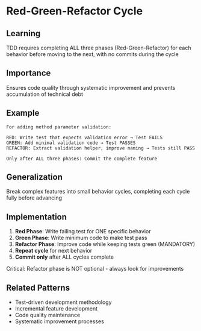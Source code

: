# Red-Green-Refactor Cycle

## Learning
TDD requires completing ALL three phases (Red-Green-Refactor) for each behavior before moving to the next, with no commits during the cycle

## Importance
Ensures code quality through systematic improvement and prevents accumulation of technical debt

## Example
```
For adding method parameter validation:

RED: Write test that expects validation error → Test FAILS
GREEN: Add minimal validation code → Test PASSES  
REFACTOR: Extract validation helper, improve naming → Tests still PASS

Only after ALL three phases: Commit the complete feature
```

## Generalization
Break complex features into small behavior cycles, completing each cycle fully before advancing

## Implementation
1. **Red Phase**: Write failing test for ONE specific behavior
2. **Green Phase**: Write minimum code to make test pass
3. **Refactor Phase**: Improve code while keeping tests green (MANDATORY)
4. **Repeat cycle** for next behavior
5. **Commit only** after ALL cycles complete

Critical: Refactor phase is NOT optional - always look for improvements

## Related Patterns
- Test-driven development methodology
- Incremental feature development
- Code quality maintenance
- Systematic improvement processes